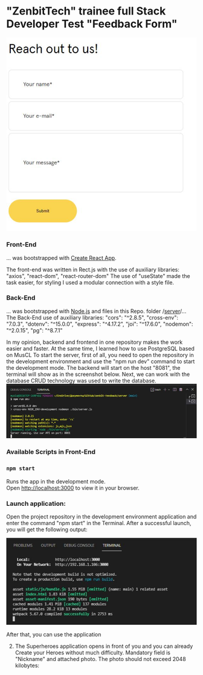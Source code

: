 # "ZenbitTech" trainee full Stack Developer Test "Feedback Form"
 
![](app/public/2.JPG)


### Front-End 
... was bootstrapped with [Create React App](https://github.com/facebook/create-react-app). 

The front-end was written in Rect.js with the use of auxiliary libraries:
"axios", "react-dom", "react-router-dom"
The use of "useState" made the task easier, for styling I used a modular connection with a style file.

### Back-End
... was bootstrapped with [Node.js](https://nodejs.org/) and files in this Repo. folder /[server](https://github.com/Mishka31/zenbit-feedback/tree/main/server)/...
The Back-End use of auxiliary libraries:
    "cors": "^2.8.5",
    "cross-env": "7.0.3",
    "dotenv": "^15.0.0",
    "express": "^4.17.2",
    "joi": "^17.6.0",
    "nodemon": "^2.0.15",
    "pg": "^8.7.1"

In my opinion, backend and frontend in one repository makes the work easier and faster. At the same time, I learned how to use PostgreSQL based on MusCL
To start the server, first of all, you need to open the repository in the development environment and use the "npm run dev" command to start the development mode. The backend will start on the host "8081", the terminal will show as in the screenshot below. Next, we can work with the database
CRUD technology was used to write the database.
![](app/public/3.JPG)

### Available Scripts in Front-End

### `npm start`
Runs the app in the development mode.\
Open [http://localhost:3000](http://localhost:3000) to view it in your browser.

### Launch application:

Open the project repository in the development environment application and enter the command "npm start" in the Terminal. After a successful launch, you will get the following output:

![](app/public/1.JPG)

After that, you can use the application

2. The Superheroes application opens in front of you and you can already Create your Heroes without much difficulty.
Mandatory field is "Nickname" and attached photo. The photo should not exceed 2048 kilobytes:
<!-- 
![](public/3.JPG) -->



